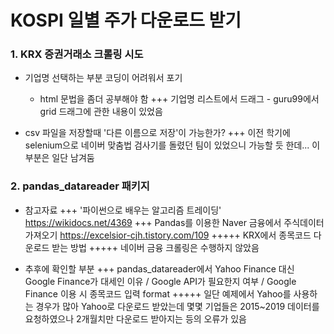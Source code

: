 # KOSPI 일별 주가 다운로드 받기

### 1. KRX 증권거래소 크롤링 시도
+ 기업명 선택하는 부분 코딩이 어려워서 포기
  + html 문법을 좀더 공부해야 함
+++ 기업명 리스트에서 드래그 - guru99에서 grid 드래그에 관한 내용이 있었음

+ csv 파일을 저장할때 '다른 이름으로 저장'이 가능한가?
+++ 이전 학기에 selenium으로 네이버 맞춤법 검사기를 돌렸던 팀이 있었으니 가능할 듯 한데... 이 부분은 일단 남겨둠


### 2. pandas_datareader 패키지
+ 참고자료
+++ '파이썬으로 배우는 알고리즘 트레이딩' https://wikidocs.net/4369
+++ Pandas를 이용한  Naver 금융에서 주식데이터 가져오기 https://excelsior-cjh.tistory.com/109
+++++ KRX에서 종목코드 다운로드 받는 방법
+++++ 네이버 금융 크롤링은 수행하지 않았음

+ 추후에 확인할 부분
+++ pandas_datareader에서 Yahoo Finance 대신 Google Finance가 대세인 이유 / Google API가 필요한지 여부 / Google Finance 이용 시 종목코드 입력 format
+++++ 일단 예제에서 Yahoo를 사용하는 경우가 많아 Yahoo로 다운로드 받았는데 몇몇 기업들은 2015~2019 데이터를 요청하였으나 2개월치만 다운로드 받아지는 등의 오류가 있음
